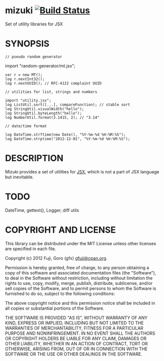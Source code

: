 mizuki [![Build Status](https://secure.travis-ci.org/gfx/mizuki.png)](http://travis-ci.org/gfx/mizuki)
====================

Set of utility libraries for JSX

SYNOPSIS
====================

    // pseudo random generator

   import "random-generator/mt.jsx";

    var r = new MT();
    log r.nextInt32();
    log r.nextUUID(); // RFC-4122 complaint UUID

    // utilities for list, strings and numbers

    import "utility.jsx";
    log ListUtil.sort([...], compareFunction); // stable sort
    log StringUtil.visualWidth("hello");
    log StringUtil.byteLength("hello");
    log NumberUtil.format(3.1415, 2); // "3.14"

    // date/time format

    log DateTime.strftime(new Date(), "%Y-%m-%d %H:%M:%S");
    log DateTime.strptime("2012-12-01", "%Y-%m-%d %H:%M:%S");

DESCRIPTION
====================

Mizuki provides a set of utilities for [JSX](http://jsx.github.com/), which is not a part of JSX language but inevitable.

TODO
====================

DateTime, gettext(), Logger, diff utils

COPYRIGHT AND LICENSE
====================

This library can be distributed under the MIT License unless other licenses are specified in each file.

Copyright (c) 2012 Fuji, Goro (gfx) <gfuji@cpan.org>.

Permission is hereby granted, free of charge, to any person obtaining a
copy of this software and associated documentation files (the "Software"),
to deal in the Software without restriction, including without limitation
the rights to use, copy, modify, merge, publish, distribute, sublicense,
and/or sell copies of the Software, and to permit persons to whom the
Software is furnished to do so, subject to the following conditions:

The above copyright notice and this permission notice shall be included in
all copies or substantial portions of the Software.

THE SOFTWARE IS PROVIDED "AS IS", WITHOUT WARRANTY OF ANY KIND, EXPRESS OR
IMPLIED, INCLUDING BUT NOT LIMITED TO THE WARRANTIES OF MERCHANTABILITY,
FITNESS FOR A PARTICULAR PURPOSE AND NONINFRINGEMENT. IN NO EVENT SHALL THE
AUTHORS OR COPYRIGHT HOLDERS BE LIABLE FOR ANY CLAIM, DAMAGES OR OTHER
LIABILITY, WHETHER IN AN ACTION OF CONTRACT, TORT OR OTHERWISE, ARISING
FROM, OUT OF OR IN CONNECTION WITH THE SOFTWARE OR THE USE OR OTHER
DEALINGS IN THE SOFTWARE.

